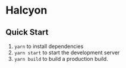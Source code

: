 # Halcyon

## Quick Start

1. `yarn` to install dependencies
2. `yarn start` to start the development server
3. `yarn build` to build a production build.
